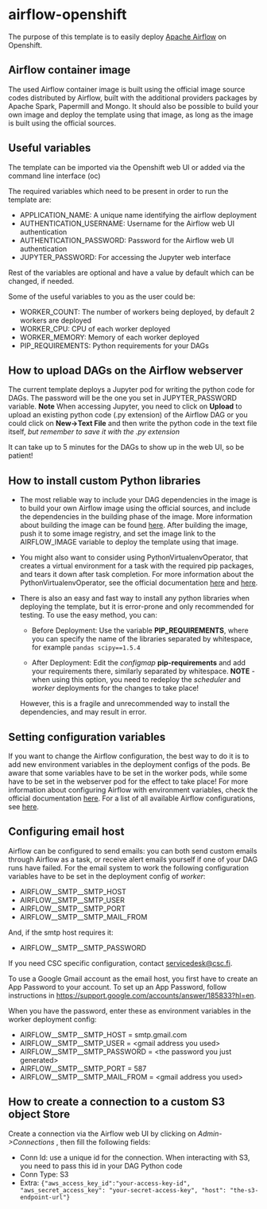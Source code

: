 # airflow-openshift
The purpose of this template is to easily deploy [Apache Airflow](https://airflow.apache.org) on Openshift.

## Airflow container image
The used Airflow container image is built using the official image source codes distributed by Airflow, built with the additional providers packages by Apache Spark, Papermill and Mongo. It should also be possible to build your own image and deploy the template using that image, as long as the image is built using the official sources.

## Useful variables

The template can be imported via the Openshift web UI or added via the command line interface (oc)

The required variables which need to be present in order to run the template are:

- APPLICATION_NAME: A unique name identifying the airflow deployment
- AUTHENTICATION_USERNAME: Username for the Airflow web UI authentication
- AUTHENTICATION_PASSWORD: Password for the Airflow web UI authentication
- JUPYTER_PASSWORD: For accessing the Jupyter web interface

Rest of the variables are optional and have a value by default which can be changed, if needed.

Some of the useful variables to you as the user could be:

- WORKER_COUNT: The number of workers being deployed, by default 2 workers are deployed
- WORKER_CPU: CPU of each worker deployed
- WORKER_MEMORY: Memory of each worker deployed
- PIP_REQUIREMENTS: Python requirements for your DAGs

## How to upload DAGs on the Airflow webserver

The current template deploys a Jupyter pod for writing the python code for DAGs. The password will be the one you set in JUPYTER_PASSWORD variable.
**Note** When accessing Jupyter, you need to click on **Upload** to upload an existing python code (.py extension) of the Airflow DAG or you could click on **New->Text File** and then write the python code in the text file itself, *but remember to save it with the .py extension*

It can take up to 5 minutes for the DAGs to show up in the web UI, so be patient!

## How to install custom Python libraries
- The most reliable way to include your DAG dependencies in the image is to build your own Airflow image using the official sources, and include the dependencies in the building phase of the image. More information about building the image can be found [here](https://airflow.apache.org/docs/docker-stack/build.html). After building the image, push it to some image registry, and set the image link to the AIRFLOW_IMAGE variable to deploy the template using that image.

- You might also want to consider using PythonVirtualenvOperator, that creates a virtual environment for a task with the required pip packages, and tears it down after task completion. For more information about the PythonVirtualenvOperator, see the official documentation [here](https://airflow.apache.org/docs/apache-airflow/stable/howto/operator/python.html?highlight=pythonvirtualenvoperator#pythonvirtualenvoperator) and [here](https://airflow.apache.org/docs/apache-airflow/stable/_api/airflow/operators/python/index.html?highlight=pythonvirtualenvoperator#airflow.operators.python.PythonVirtualenvOperator).

- There is also an easy and fast way to install any python libraries when deploying the template, but it is error-prone and only recommended for testing. To use the easy method, you can:

    - Before Deployment: Use the variable **PIP_REQUIREMENTS**, where you can specify the name of the libraries separated by whitespace, for example `pandas scipy==1.5.4`

    - After Deployment: Edit the *configmap* **pip-requirements** and add your requirements there, similarly separated by whitespace. **NOTE** - when using this option, you need to redeploy the *scheduler* and *worker* deployments for the changes to take place!

    However, this is a fragile and unrecommended way to install the dependencies, and may result in error. 

## Setting configuration variables
If you want to change the Airflow configuration, the best way to do it is to add new environment variables in the deployment configs of the pods. Be aware that some variables have to be set in the worker pods, while some have to be set in the webserver pod for the effect to take place! For more information about configuring Airflow with environment variables, check the official documentation [here](https://airflow.apache.org/docs/stable/howto/set-config.html). For a list of all available Airflow configurations, see [here](https://airflow.apache.org/docs/stable/configurations-ref.html).

## Configuring email host
Airflow can be configured to send emails: you can both send custom emails through Airflow as a task, or receive alert emails yourself if one of your DAG runs have failed. For the email system to work the following configuration variables have to be set in the deployment config of *worker*:
* AIRFLOW__SMTP__SMTP_HOST
* AIRFLOW__SMTP__SMTP_USER
* AIRFLOW__SMTP__SMTP_PORT
* AIRFLOW__SMTP__SMTP_MAIL_FROM

And, if the smtp host requires it:
* AIRFLOW__SMTP__SMTP_PASSWORD

If you need CSC specific configuration, contact servicedesk@csc.fi.

To use a Google Gmail account as the email host, you first have to create an App Password to your account. To set up an App Password, follow instructions in <https://support.google.com/accounts/answer/185833?hl=en>.

When you have the password, enter these as environment variables in the worker deployment config:
* AIRFLOW__SMTP__SMTP_HOST = smtp.gmail.com
* AIRFLOW__SMTP__SMTP_USER = \<gmail address you used>
* AIRFLOW__SMTP__SMTP_PASSWORD = \<the password you just generated>
* AIRFLOW__SMTP__SMTP_PORT = 587
* AIRFLOW__SMTP__SMTP_MAIL_FROM = \<gmail address you used>

## How to create a connection to a custom S3 object Store

Create a connection via the Airflow web UI by clicking on *Admin->Connections* , then fill the following fields:

* Conn Id: use a unique id for the connection. When interacting with S3, you need to pass this id in your DAG Python code 
* Conn Type: S3
* Extra: `{"aws_access_key_id":"your-access-key-id", "aws_secret_access_key": "your-secret-access-key", "host": "the-s3-endpoint-url"}`